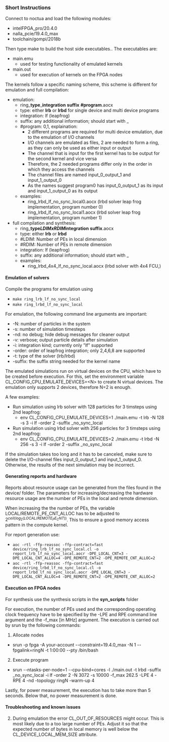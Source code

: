 ### Short Instructions

Connect to noctua and load the following modules: 
- intelFPGA_pro/20.4.0 
- nalla_pcie/19.4.0_max 
- toolchain/gompi/2018b  

Then type make to build the host side executables..
The executables are:
- main.emu
    - used for testing functionality of emulated kernels 
- main.out
    - used for execution of kernels on the FPGA nodes

The kernels follow a specific naming scheme, this scheme is different for emulation and full compilation:
- emulation:
    - ring_**type**_**integration** **suffix** **#program**.aocx
    - type: either **lrb** or **lrbd** for single device and multi device programs
    - integration: lf (leapfrog)
    - suffix: any additional information; should start with _
    - #program: 0,1, explaination:
        - 2 different programs are required for multi device emulation, due to the emulation of I/O channels
        - I/O channels are emulated as files, 2 are needed to form a ring, as they can only be used as either input or output
        - The channel that is input for the first kernel has to be output for the second kernel and vice versa
        - Therefore, the 2 needed programs differ only in the order in which they access the channels
        - The channel files are named input_0_output_1 and input_1_output_0
        - As the names suggest program0 has input_0_output_1 as its input and input_1_output_0 as its output
    - examples:
        - ring_lrbd_lf_no_sync_local0.aocx (lrbd solver leap frog implementation, program number 0)
        - ring_lrbd_lf_no_sync_local1.aocx (lrbd solver leap frog implementation, program number 1)
- full compilation and synthesis:
    - ring_**type**_**LDIMxRDIM**_**integration** **suffix**.aocx
    - type: either **lrb** or **lrbd**
    - #LDIM: Number of PEs in local dimension
    - #RDIM: Number of PEs in remote dimension
    - integration: lf (leapfrog)
    - suffix: any additional information; should start with _
    - examples:
        - ring_lrbd_4x4_lf_no_sync_local.aocx (lrbd solver with 4x4 FCU,)

#### Emulation of solvers
Compile the programs for emulation using
- ```make ring_lrb_lf_no_sync_local```
- ```make ring_lrbd_lf_no_sync_local```

For emulation, the following command line arguments are important:
- -N: number of particles in the system
- -s: number of simulation timesteps
- -nd: no debug; hide debug messages for cleaner output
- -v: verbose; output particle details after simulation
- -i: integration kind; currently only "lf" supported
- -order: order of leapfrog integration; only 2,4,6,8 are supported
- -t: type of the solver (lrb/lrbd)
- -suffix: the suffix string needed for the kernel name

The emulated simulations run on virtual devices on the CPU, which have to be created before execution. For this, set the environment variable CL_CONFIG_CPU_EMULATE_DEVICES=\<N\> to create N virtual devices. The emulation only supports 2 devices, therefore N=2 is enough.

A few examples:  
- Run simulation using lrb solver with 128 particles for 3 timsteps using 2nd leapfrog:  
    - env CL_CONFIG_CPU_EMULATE_DEVICES=1 ./main.emu -t lrb -N 128 -s 3 -i lf -order 2 -suffix _no_sync_local
- Run simulation using lrbd solver with 256 particles for 3 timsteps using 2nd leapfrog:
    - env CL_CONFIG_CPU_EMULATE_DEVICES=2 ./main.emu -t lrbd -N 256 -s 3 -i lf -order 2 -suffix _no_sync_local

If the simulation takes too long and it has to be canceled, make sure to delete the I/O-channel files input_0_output_1 and input_1_output_0. Otherwise, the results of the next simulation may be incorrect.

#### Generating reports and hardware

Reports about resource usage can be generated from the files found in the device/ folder. The parameters for increasing/decreasing the hardware resource usage are the number of PEs in the local and remote dimension.

When increasing the the number of PEs, the variable LOCAL/REMOTE_PE_CNT_ALLOC has to be adjusted to $`2^{ceil(log_2(LOCAL/REMOTE_PE_CNT))}`$. This to ensure a good memory access pattern in the compute kernel.

For report generation use:  
- ```aoc -rtl -ffp-reassoc -ffp-contract=fast device/ring_lrb_lf_no_sync_local.cl -o report_lrb_lf_no_sync_local.aocr -DPE_LOCAL_CNT=3 -DPE_LOCAL_CNT_ALLOC=4 -DPE_REMOTE_CNT=2 -DPE_REMOTE_CNT_ALLOC=2```
- ```aoc -rtl -ffp-reassoc -ffp-contract=fast device/ring_lrbd_lf_no_sync_local.cl -o report_lrbd_lf_no_sync_local.aocr -DPE_LOCAL_CNT=3 -DPE_LOCAL_CNT_ALLOC=4 -DPE_REMOTE_CNT=2 -DPE_REMOTE_CNT_ALLOC=2```


#### Execution on FPGA nodes 
For synthesis use the synthesis scripts in the **syn_scripts** folder

For execution, the number of PEs used and the corresponding operating clock frequency have to be specified by the -LPE and RPE command line argument and the -f_max [in MHz] argument. The execution is carried out by srun by the following commands:

1. Allocate nodes
- srun -p fpga -A your-account --constraint=19.4.0_max -N 1 --fpgalink=ringN -t 1:00:00 --pty /bin/bash
2. Execute program
- srun --ntasks-per-node=1 --cpu-bind=cores -l ./main.out -t lrbd -suffix _no_sync_local -i lf -order 2 -N 3072 -s 10000 -f_max 262.5 -LPE 4 -RPE 4 -nd -topology ringN -warm-up 4

Lastly, for power measurement, the execution has to take more than 5 seconds. Below that, no power measurement is done.

#### Troubleshooting and known issues

2. During emulation the error CL_OUT_OF_RESOURCES might occur. This is most likely due to a too large number of PEs. Adjust it so that the expected number of bytes in local memory is well below the CL_DEVICE_LOCAL_MEM_SIZE attribute.
